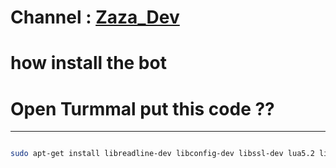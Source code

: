 # Channel : [Zaza_Dev](https://telegram.me/C9_pro)

# how install the bot

# Open Turmmal put this code ?? 
*******************************************************************
```sh

sudo apt-get install libreadline-dev libconfig-dev libssl-dev lua5.2 liblua5.2-dev lua-socket lua-sec lua-expat libevent-dev make unzip git redis-server autoconf g++ libjansson-dev libpython-dev expat libexpat1-dev && git clone https://github.com/wounds2/zazabot.git && cd zazabot && chmod +x launch.sh && ./launch.sh install && ./launch

